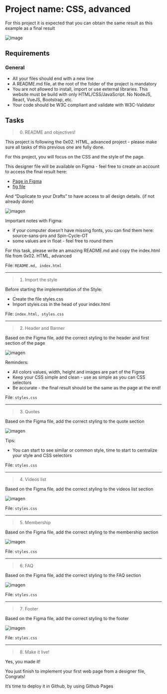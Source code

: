 # Project name: CSS, advanced

For this project it is expected that you can obtain the same result as this example as a final result

![image](readme-images/1.jpg)

## Requirements

### General

* All your files should end with a new line
* A README.md file, at the root of the folder of the project is mandatory
* You are not allowed to install, import or use external libraries. This website must be build with only HTML/CSS/JavaScript. No NodeJS, React, VueJS, Bootstrap, etc.
* Your code should be W3C compliant and validate with W3C-Validator

## Tasks

> 0. README and objectives!

This project is following the 0x02. HTML, advanced project - please make sure all tasks of this previous one are fully done.

For this project, you will focus on the CSS and the style of the page.

This designer file will be available on Figma - feel free to create an account to access the final result here:

* [Page in Figma](https://intranet.hbtn.io/rltoken/WcoJ5j4uynlWPJYDc1T2Iw)
* [fig file](https://intranet.hbtn.io/rltoken/WfyjkKwVzm-sm45PQc28Cw)

And “Duplicate to your Drafts” to have access to all design details. (if not already done)

![imagen](readme-images/2.png)

Important notes with Figma:

* if your computer doesn’t have missing fonts, you can find them here: source-sans-pro and Spin-Cycle-OT
* some values are in float - feel free to round them

For this task, please write an amazing README.md and copy the index.html file from 0x02. HTML, advanced

File: `README.md, index.html`

---

> 1. Import the style

Before starting the implementation of the Style:

* Create the file styles.css
* Import styles.css in the head of your index.html

File: `index.html, styles.css`

---

> 2. Header and Banner

Based on the Figma file, add the correct styling to the header and first section of the page

![imagen](readme-images/3.jpg)

Reminders:

* All colors values, width, height and images are part of the Figma
* Keep your CSS simple and clean - use as simple as you can CSS selectors
* Be accurate - the final result should be the same as the page at the end!

File: `styles.css`

---

> 3. Quotes

Based on the Figma file, add the correct styling to the quote section

![imagen](readme-images/4.jpg)

Tips:

* You can start to see similar or common style, time to start to centralize your style and CSS selectors

File: `styles.css`

---

> 4. Videos list

Based on the Figma file, add the correct styling to the videos list section

![imagen](readme-images/5.jpg)

File: `styles.css`

---

> 5. Membership

Based on the Figma file, add the correct styling to the membership section

![imagen](readme-images/6.jpg)

File: `styles.css`

---

> 6. FAQ

Based on the Figma file, add the correct styling to the FAQ section

![imagen](readme-images/7.jpg)

File: `styles.css`

---

> 7. Footer

Based on the Figma file, add the correct styling to the footer

![imagen](readme-images/8.jpg)

File: `styles.css`

---

> 8. Make it live!

Yes, you made it!

You just finish to implement your first web page from a designer file, Congrats!

It’s time to deploy it in Github, by using Github Pages
